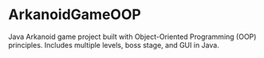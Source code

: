 # ArkanoidGameOOP
Java Arkanoid game project built with Object-Oriented Programming (OOP) principles. Includes multiple levels, boss stage, and GUI in Java.
